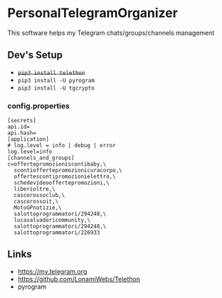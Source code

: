 # PersonalTelegramOrganizer

This software helps my Telegram chats/groups/channels management

## Dev's Setup

+ ~~```pip3 install telethon```~~
+ ```pip3 install -U pyrogram```
+ ```pip3 install -U tgcrypto```

### config.properties

```
[secrets]
api.id=
api.hash=
[application]
# log.level = info | debug | error
log.level=info
[channels_and_groups]
c=offertepromozioniscontibaby,\
  scontioffertepromozionicuracorpo,\
  offertescontipromozionielettro,\
  schedevideooffertepromozioni,\
  liberioltre,\
  cascorossoclub,\
  cascorossoit,\
  MotoGPnotizie,\
  salottoprogrammatori/294248,\
  lucasalvadoricommunity,\
  salottoprogrammatori/294248,\
  salottoprogrammatori/226933
```

## Links

+ https://my.telegram.org
+ https://github.com/LonamiWebs/Telethon
+ pyrogram
